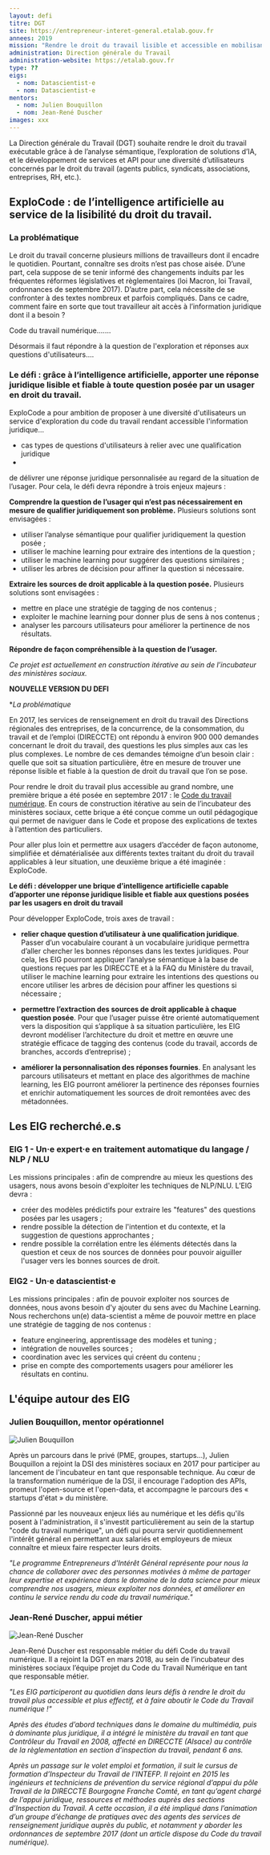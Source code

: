 ```yaml
---
layout: defi
titre: DGT
site: https://entrepreneur-interet-general.etalab.gouv.fr
annees: 2019
mission: "Rendre le droit du travail lisible et accessible en mobilisant l’intelligence artificielle"
administration: Direction générale du Travail
administration-website: https://etalab.gouv.fr
type: ??
eigs:
  - nom: Datascientist·e
  - nom: Datascientist·e
mentors: 
  - nom: Julien Bouquillon
  - nom: Jean-René Duscher
images: xxx
---
```


La Direction générale du Travail (DGT) souhaite rendre le droit du
travail exécutable grâce à de l’analyse sémantique, l’exploration de
solutions d’IA, et le développement de services et API pour une
diversité d’utilisateurs concernés par le droit du travail (agents
publics, syndicats, associations, entreprises, RH, etc.).

## ExploCode : de l’intelligence artificielle au service de la lisibilité du droit du travail.

### La problématique

Le droit du travail concerne plusieurs millions de travailleurs dont il encadre le quotidien. Pourtant, connaître ses droits n’est pas chose aisée. D’une part, cela suppose de se tenir informé des changements induits par les fréquentes réformes législatives et règlementaires (loi Macron, loi Travail, ordonnances de septembre 2017). D’autre part, cela nécessite de se confronter à des textes nombreux et parfois compliqués. Dans ce cadre, comment faire en sorte que tout travailleur ait accès à l’information juridique dont il a besoin ? 

Code du travail numérique.......

Désormais il faut répondre à la question de l'exploration et réponses aux questions d'utilisateurs....

### Le défi : grâce à l’intelligence artificielle, apporter une réponse juridique lisible et fiable à toute question posée par un usager en droit du travail.

ExploCode a pour ambition de proposer à une diversité d'utilisateurs un service d'exploration du code du travail rendant accessible l'information juridique...
- cas types de questions d'utilisateurs à relier avec une qualification juridique
- 

de délivrer une réponse juridique personnalisée au regard de la situation de l’usager. Pour cela, le défi devra répondre à trois enjeux majeurs :

**Comprendre la question de l’usager qui n’est pas nécessairement en mesure de qualifier juridiquement son problème.** 
Plusieurs solutions sont envisagées : 
-	utiliser l’analyse sémantique pour qualifier juridiquement la question posée ;
-	utiliser le machine learning pour extraire des intentions de la question ;
-	utiliser le machine learning pour suggérer des questions similaires ;
-	utiliser les arbres de décision pour affiner la question si nécessaire.

**Extraire les sources de droit applicable à la question posée.** 
Plusieurs solutions sont envisagées :
-	mettre en place une stratégie de tagging de nos contenus ;
-	exploiter le machine learning pour donner plus de sens à nos contenus ;
-	analyser les parcours utilisateurs pour améliorer la pertinence de nos résultats.

**Répondre de façon compréhensible à la question de l’usager.**

_Ce projet est actuellement en construction itérative au sein de l’incubateur des ministères sociaux._


**NOUVELLE VERSION DU DEFI**

**La problématique*

En 2017, les services de renseignement en droit du travail des Directions régionales des entreprises, de la concurrence, de la consommation, du travail et de l’emploi (DIRECCTE) ont répondu à environ 900 000 demandes concernant le droit du travail, des questions les plus simples aux cas les plus complexes. Le nombre de ces demandes témoigne d’un besoin clair : quelle que soit sa situation particulière, être en mesure de trouver une réponse lisible et fiable à la question de droit du travail que l’on se pose. 

Pour rendre le droit du travail plus accessible au grand nombre, une première brique a été posée en septembre 2017 : le [Code du travail numérique](https://beta.gouv.fr/startup/codedutravail.html). En cours de construction itérative au sein de l’incubateur des ministères sociaux, cette brique a été conçue comme un outil pédagogique qui permet de naviguer dans le Code et propose des explications de textes à l’attention des particuliers. 

Pour aller plus loin et permettre aux usagers d’accéder de façon autonome, simplifiée et dématérialisée aux différents textes traitant du droit du travail applicables à leur situation, une deuxième brique a été imaginée : ExploCode. 

**Le défi : développer une brique d’intelligence artificielle capable d’apporter une réponse juridique lisible et fiable aux questions posées par les usagers en droit du travail**

Pour développer ExploCode, trois axes de travail :

-	**relier chaque question d’utilisateur à une qualification juridique**. Passer d’un vocabulaire courant à un vocabulaire juridique permettra d’aller chercher les bonnes réponses dans les textes juridiques. Pour cela, les EIG pourront appliquer l’analyse sémantique à la base de questions reçues par les DIRECCTE et à la FAQ du Ministère du travail, utiliser le machine learning pour extraire les intentions des questions ou encore utiliser les arbres de décision pour affiner les questions si nécessaire ;

-	**permettre l’extraction des sources de droit applicable à chaque question posée**. Pour que l’usager puisse être orienté automatiquement vers la disposition qui s’applique à sa situation particulière, les EIG devront modéliser l’architecture du droit et mettre en œuvre une stratégie efficace de tagging des contenus (code du travail, accords de branches, accords d’entreprise) ;

-	**améliorer la personnalisation des réponses fournies**. En analysant les parcours utilisateurs et mettant en place des algorithmes de machine learning, les EIG pourront améliorer la pertinence des réponses fournies et enrichir automatiquement les sources de droit remontées avec des métadonnées.







## Les EIG recherché.e.s

### EIG 1 - Un·e expert·e en traitement automatique du langage / NLP / NLU

Les missions principales : afin de comprendre au mieux les questions des usagers, nous avons besoin d'exploiter les techniques de NLP/NLU. L’EIG devra :
-	créer des modèles prédictifs pour extraire les "features" des questions posées par les usagers ;
-	rendre possible la détection de l'intention et du contexte, et la suggestion de questions approchantes ;
-	rendre possible la corrélation entre les éléments détectés dans la question et ceux de nos sources de données pour pouvoir aiguiller l'usager vers les bonnes sources de droit.

### EIG2 - Un·e datascientist·e

Les missions principales : afin de pouvoir exploiter nos sources de données, nous avons besoin d'y ajouter du sens avec du Machine Learning. Nous recherchons un(e) data-scientist a même de pouvoir mettre en place une stratégie de tagging de nos contenus :
-	feature engineering, apprentissage des modèles et tuning ;
-	intégration de nouvelles sources ;
-	coordination avec les services qui créent du contenu ;
-	prise en compte des comportements usagers pour améliorer les résultats en continu.

## L'équipe autour des EIG

### Julien Bouquillon, mentor opérationnel

![Julien Bouquillon](/img/communaute/julien-bouquillon.png)

Après un parcours dans le privé (PME, groupes, startups...), Julien Bouquillon a rejoint la DSI des ministères sociaux en 2017 pour participer au lancement de l'incubateur en tant que responsable technique. Au cœur de la transformation numérique de la DSI, il encourage l'adoption des APIs, promeut l'open-source et l'open-data, et accompagne le parcours des « startups d'état » du ministère.

Passionné par les nouveaux enjeux liés au numérique et les défis qu'ils posent à l'administration, il s'investit particulièrement au sein de la startup "code du travail numérique", un défi qui pourra servir quotidiennement l'intérêt général en permettant aux salariés et employeurs de mieux connaître et mieux faire respecter leurs droits.

_"Le programme Entrepreneurs d'Intérêt Général représente pour nous la chance de collaborer avec des personnes motivées à même de partager leur expertise et expérience dans le domaine de la data science pour mieux comprendre nos usagers, mieux exploiter nos données, et améliorer en continu le service rendu du code du travail numérique."_

### Jean-René Duscher, appui métier

![Jean-René Duscher](/img/communaute/photo-duscher-v2.png)

Jean-René Duscher est responsable métier du défi Code du travail numérique. Il a rejoint la DGT en mars 2018, au sein de l’incubateur des ministères sociaux l’équipe projet du Code du Travail Numérique en tant que responsable métier. 

_"Les EIG participeront au quotidien dans leurs défis à rendre le droit du travail plus accessible et plus effectif, et à faire aboutir le Code du Travail numérique !"_

_Après des études d’abord techniques dans le domaine du multimédia, puis à dominante plus juridique, il a intégré le ministère du travail en tant que Contrôleur du Travail en 2008, affecté en DIRECCTE (Alsace) au contrôle de la règlementation en section d’inspection du travail, pendant 6 ans._ 

_Après un passage sur le volet emploi et formation, il suit le cursus de formation d’Inspecteur du Travail de l’INTEFP. Il rejoint en 2015 les ingénieurs et techniciens de prévention du service régional d’appui du pôle Travail de la DIRECCTE Bourgogne Franche Comté, en tant qu’agent chargé de l’appui juridique, ressources et méthodes auprès des sections d’Inspection du Travail. A cette occasion, il a été impliqué dans l’animation d’un groupe d’échange de pratiques avec des agents des services de renseignement juridique auprès du public, et notamment y aborder les ordonnances de septembre 2017 (dont un article dispose du Code du travail numérique)._





